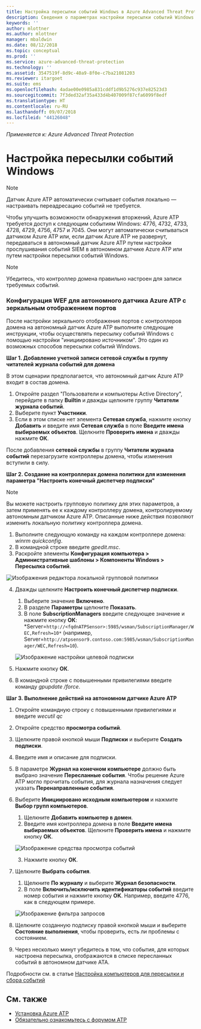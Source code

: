 ```yaml
---
title: Настройка пересылки событий Windows в Azure Advanced Threat Protection | Документы Майкрософт
description: Сведения о параметрах настройки пересылки событий Windows в Azure ATP
keywords: ''
author: mlottner
ms.author: mlottner
manager: mbaldwin
ms.date: 08/12/2018
ms.topic: conceptual
ms.prod: ''
ms.service: azure-advanced-threat-protection
ms.technology: ''
ms.assetid: 3547519f-8d9c-40a9-8f0e-c7ba21081203
ms.reviewer: itargoet
ms.suite: ems
ms.openlocfilehash: 4adae00e0985a831cddf1d9b5276c937e82523d3
ms.sourcegitcommit: 7f3ded32af35a433d4b407009f87cfa6099f8edf
ms.translationtype: HT
ms.contentlocale: ru-RU
ms.lasthandoff: 09/07/2018
ms.locfileid: "44126048"
---
```

*Применяется к: Azure Advanced Threat Protection*



# <a name="configuring-windows-event-forwarding"></a>Настройка пересылки событий Windows

> [!NOTE]
> Датчик Azure ATP автоматически считывает события локально — настраивать переадресацию событий не требуется.


Чтобы улучшить возможности обнаружения вторжений, Azure ATP требуется доступ к следующим событиям Windows: 4776, 4732, 4733, 4728, 4729, 4756, 4757 и 7045. Они могут автоматически считываться датчиком Azure ATP или, если датчик Azure ATP не развернут, передаваться в автономный датчик Azure ATP путем настройки прослушивания событий SIEM в автономном датчике Azure ATP или путем настройки пересылки событий Windows.

> [!NOTE]
> Убедитесь, что контроллер домена правильно настроен для записи требуемых событий.

### <a name="wef-configuration-for-azure-atp-standalone-sensors-with-port-mirroring"></a>Конфигурация WEF для автономного датчика Azure ATP с зеркальным отображением портов

После настройки зеркального отображения портов с контроллеров домена на автономный датчик Azure ATP выполните следующие инструкции, чтобы осуществлять пересылку событий Windows с помощью настройки "инициировано источником". Это один из возможных способов пересылки событий Windows. 

**Шаг 1. Добавление учетной записи сетевой службы в группу читателей журнала событий для домена** 

В этом сценарии предполагается, что автономный датчик Azure ATP входит в состав домена.

1.  Откройте раздел "Пользователи и компьютеры Active Directory", перейдите в папку **Builtin** и дважды щелкните группу **Читатели журнала событий**. 
2.  Выберите пункт **Участники**.
4.  Если в этом списке нет элемента **Сетевая служба**, нажмите кнопку **Добавить** и введите имя **Сетевая служба** в поле **Введите имена выбираемых объектов**. Щелкните **Проверить имена** и дважды нажмите **ОК**. 

После добавления **сетевой службы** в группу **Читатели журнала событий** перезагрузите контроллеры домена, чтобы изменения вступили в силу.

**Шаг 2. Создание на контроллерах домена политики для изменения параметра "Настроить конечный диспетчер подписки"** 
> [!Note] 
> Вы можете настроить групповую политику для этих параметров, а затем применять ее к каждому контроллеру домена, контролируемому автономным датчиком Azure ATP. Описанные ниже действия позволяют изменить локальную политику контроллера домена.     

1.  Выполните следующую команду на каждом контроллере домена: *winrm quickconfig*.
2.  В командной строке введите *gpedit.msc*.
3.  Раскройте элементы **Конфигурация компьютера > Административные шаблоны > Компоненты Windows > Пересылка событий**.

 ![Изображения редактора локальной групповой политики](media/wef%201%20local%20group%20policy%20editor.png)

4.  Дважды щелкните **Настроить конечный диспетчер подписки**.
   
    1.  Выберите значение **Включено**.
    2.  В разделе **Параметры** щелкните **Показать**.
    3.  В поле **SubscriptionManagers** введите следующее значение и нажмите кнопку **ОК**: *Server=`http://<fqdnATPSensor>:5985/wsman/SubscriptionManager/WEC,Refresh=10*` (например, Server=`http://atpsensor9.contoso.com:5985/wsman/SubscriptionManager/WEC,Refresh=10`).
    
    ![Изображение настройки целевой подписки](media/wef%202%20config%20target%20sub%20manager.png)
    
5.  Нажмите кнопку **ОК**.
6.  В командной строке с повышенными привилегиями введите команду *gpupdate /force*. 

**Шаг 3. Выполнение действий на автономном датчике Azure ATP** 

1.  Откройте командную строку с повышенными привилегиями и введите *wecutil qc*
2.  Откройте средство **просмотра событий**. 
3.  Щелкните правой кнопкой мыши **Подписки** и выберите **Создать подписки**. 

   1.   Введите имя и описание для подписки. 
   2.   В параметре **Журнал на конечном компьютере** должно быть выбрано значение **Пересланные события**. Чтобы решение Azure ATP могло прочитать события, для журнала назначения следует указать **Перенаправленные события**. 
   3.   Выберите **Инициировано исходным компьютером** и нажмите **Выбор групп компьютеров**.
        1.  Щелкните **Добавить компьютер в домен**.
        2.  Введите имя контроллера домена в поле **Введите имена выбираемых объектов**. Щелкните **Проверить имена** и нажмите кнопку **ОК**. 
       
        ![Изображение средства просмотра событий](media/wef3%20event%20viewer.png)
   
        
        3.  Нажмите кнопку **ОК**.
   4.   Щелкните **Выбрать события**.

        1. Щелкните **По журналу** и выберите **Журнал безопасности**.
        2. В поле **Включить/исключить идентификаторы событий** введите номер события и нажмите кнопку **OK**. Например, введите 4776, как в следующем примере.

        ![Изображение фильтра запросов](media/wef-4-query-filter.png)

   5.   Щелкните созданную подписку правой кнопкой мыши и выберите **Состояние выполнения**, чтобы проверить, есть ли проблемы с состоянием. 
   6.   Через несколько минут убедитесь в том, что события, для которых настроена пересылка, отображаются в списке пересланных событий в автономном датчике ATA.


Подробности см. в статье [Настройка компьютеров для пересылки и сбора событий](https://technet.microsoft.com/library/cc748890)

## <a name="see-also"></a>См. также

- [Установка Azure ATP](install-atp-step1.md)
- [Обязательно ознакомьтесь с форумом ATP](https://aka.ms/azureatpcommunity)
